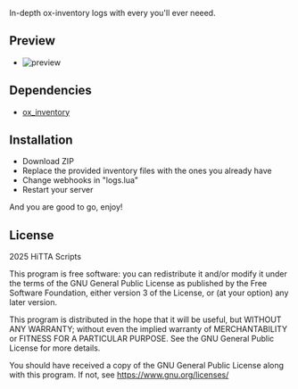 In-depth ox-inventory logs with every you'll ever neeed.

## Preview
- ![preview](https://i.imgur.com/HBc7Xyv.png)


## Dependencies
- [ox_inventory](https://github.com/overextended/ox_inventory)

## Installation
- Download ZIP
- Replace the provided inventory files with the ones you already have
- Change webhooks in "logs.lua"
- Restart your server

And you are good to go, enjoy!

## License
2025 HiTTA Scripts

This program is free software: you can redistribute it and/or modify
it under the terms of the GNU General Public License as published by
the Free Software Foundation, either version 3 of the License, or
(at your option) any later version.

This program is distributed in the hope that it will be useful,
but WITHOUT ANY WARRANTY; without even the implied warranty of
MERCHANTABILITY or FITNESS FOR A PARTICULAR PURPOSE.  See the
GNU General Public License for more details.

You should have received a copy of the GNU General Public License
along with this program.  If not, see <https://www.gnu.org/licenses/>
